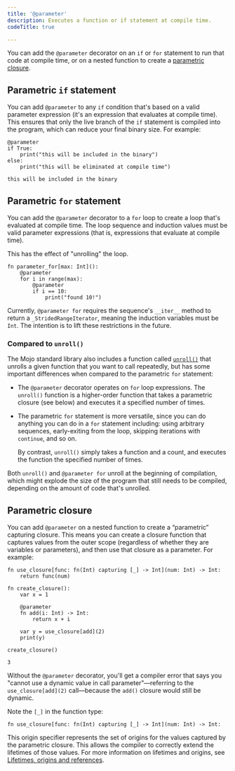 ```yaml
---
title: '@parameter'
description: Executes a function or if statement at compile time.
codeTitle: true

---
```


You can add the `@parameter` decorator on an `if` or `for` statement to run that
code at compile time, or on a nested function to create a [parametric
closure](#parametric-closure).

## Parametric `if` statement

You can add `@parameter` to any `if` condition that's based on a valid
parameter expression (it's an expression that evaluates at compile time). This
ensures that only the live branch of the `if` statement is compiled into the
program, which can reduce your final binary size. For example:

```mojo
@parameter
if True:
    print("this will be included in the binary")
else:
    print("this will be eliminated at compile time")
```

```output
this will be included in the binary
```

## Parametric `for` statement

You can add the `@parameter` decorator to a `for` loop to create a loop that's
evaluated at compile time. The loop sequence and induction values must be
valid parameter expressions (that is, expressions that evaluate at compile
time).

This has the effect of "unrolling" the loop.

```mojo
fn parameter_for[max: Int]():
    @parameter
    for i in range(max):
        @parameter
        if i == 10:
            print("found 10!")
```

Currently, `@parameter for` requires the sequence's `__iter__` method to
return a `_StridedRangeIterator`, meaning the induction variables must be
`Int`. The intention is to lift these restrictions in the future.

### Compared to `unroll()`

The Mojo standard library also includes a function called
[`unroll()`](/mojo/stdlib/utils/loop/unroll) that unrolls a
given function that you want to call repeatedly, but has some important
differences when compared to the parametric `for` statement:

- The `@parameter` decorator operates on `for` loop expressions. The
  `unroll()` function is a higher-order function that takes a parametric closure
  (see below) and executes it a specified number of times.

- The parametric `for` statement is more versatile, since you can do anything
  you can do in a `for` statement including: using arbitrary sequences,
  early-exiting from the loop, skipping iterations with `continue`, and so on.

  By contrast, `unroll()` simply takes a function and a count, and executes
  the function the specified number of times.

Both `unroll()` and `@parameter for` unroll at the beginning of compilation,
which might explode the size of the program that still needs to be compiled,
depending on the amount of code that's unrolled.

## Parametric closure

You can add `@parameter` on a nested function to create a “parametric”
capturing closure. This means you can create a closure function that captures
values from the outer scope (regardless of whether they are variables or
parameters), and then use that closure as a parameter. For example:

```mojo
fn use_closure[func: fn(Int) capturing [_] -> Int](num: Int) -> Int:
    return func(num)

fn create_closure():
    var x = 1

    @parameter
    fn add(i: Int) -> Int:
        return x + i

    var y = use_closure[add](2)
    print(y)

create_closure()
```

```output
3
```

Without the `@parameter` decorator, you'll get a compiler error that says you
"cannot use a dynamic value in call parameter"—referring to the
`use_closure[add](2)` call—because the `add()` closure would still be dynamic.

Note the `[_]` in the function type:

```mojo
fn use_closure[func: fn(Int) capturing [_] -> Int](num: Int) -> Int:
```

This origin specifier represents the set of origins for the values captured by
the parametric closure. This allows the compiler to correctly extend the
lifetimes of those values. For more information on lifetimes and origins, see
[Lifetimes, origins and references](/mojo/manual/values/lifetimes).
